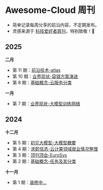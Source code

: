 # Awesome-Cloud 周刊

* 简单记录每周分享的前沿内容，不定期发布。
* 灵感来源于 [科技爱好者周刊](https://github.com/ruanyf/weekly)，特别致敬！🫡

## 2025

**二月**
* 第 11 期：[前沿技术-atlas](docs/issue-11.md)
* 第 10 期：[业界现状-容错方案演进](docs/issue-10.md)
* 第 8 期：[基础概念-云服务分类](docs/issue-8.md)

**一月**
* 第 7 期：[业界现状-大模型训练网络](docs/issue-7.md)

## 2024

**十二月**
* 第 5 期：[初见大模型-大模型概要](docs/issue-5.md)
* 第 4 期：[求职信息-云计算领域就业情况整理](docs/issue-4.md)
* 第 3 期：[顶刊顶会-EuroSys](docs/issue-3.md)
* 第 2 期：[基础概念-任务及其分类](docs/issue-2.md)

**十一月**
* 第 1 期：[装修中...](docs/issue-1.md)
